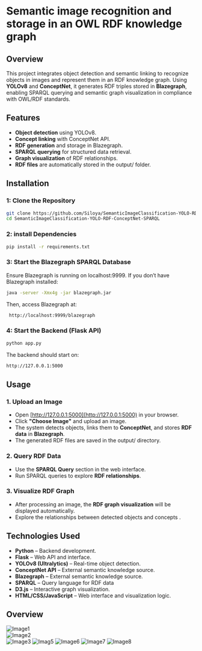 # Semantic image recognition and storage in an OWL RDF knowledge graph 
## Overview
This project integrates object detection and semantic linking to recognize objects in images and represent them in an RDF knowledge graph. Using **YOLOv8** and **ConceptNet**, it generates RDF triples stored in **Blazegraph**, enabling SPARQL querying and semantic graph visualization in compliance with OWL/RDF standards.

## Features
- **Object detection** using YOLOv8.
- **Concept linking** with ConceptNet API.
- **RDF generation** and storage in Blazegraph.
- **SPARQL querying** for structured data retrieval.
- **Graph visualization** of RDF relationships.
- **RDF files** are automatically stored in the output/ folder.

## Installation

### 1: Clone the Repository
```sh
git clone https://github.com/Siloya/SemanticImageClassification-YOLO-RDF-ConceptNet-SPARQL.git
cd SemanticImageClassification-YOLO-RDF-ConceptNet-SPARQL
```
### 2: install Dependencies
```sh
pip install -r requirements.txt
```
### 3: Start the Blazegraph SPARQL Database
Ensure Blazegraph is running on localhost:9999. If you don’t have Blazegraph installed:
```sh
java -server -Xmx4g -jar blazegraph.jar
```
Then, access Blazegraph at:
```sh
 http://localhost:9999/blazegraph
```
### 4: Start the Backend (Flask API)
```sh
python app.py
```
The backend should start on:
```sh
http://127.0.0.1:5000
```
## Usage

### 1. Upload an Image
- Open [http://127.0.0.1:5000](http://127.0.0.1:5000) in your browser.
- Click **"Choose Image"** and upload an image.
- The system detects objects, links them to **ConceptNet**, and stores **RDF data** in **Blazegraph**.
- The generated RDF files are saved in the output/ directory.

### 2. Query RDF Data
- Use the **SPARQL Query** section in the web interface.
- Run SPARQL queries to explore **RDF relationships**.

### 3. Visualize RDF Graph
- After processing an image, the **RDF graph visualization** will be displayed automatically.
- Explore the relationships between detected objects and concepts .
## Technologies Used
- **Python** – Backend development.
- **Flask** – Web API and interface.
- **YOLOv8 (Ultralytics)** – Real-time object detection.
- **ConceptNet API** – External semantic knowledge source.
- **Blazegraph** – External semantic knowledge source.
- **SPARQL** – Query language for RDF data
- **D3.js** –   Interactive graph visualization.
- **HTML/CSS/JavaScript** – Web interface and visualization logic.
## Overview 
![Image1](screen/image1.jpeg)   
![Image2](screen/image2.jpeg)  
![Image3](screen/image3.jpeg)
![Imag5](screen/image6.jpeg)
![Image6](screen/image5.jpeg)
![Image7](screen/image.png)
![Image8](screen/image8.jpeg)




